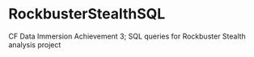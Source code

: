# RockbusterStealthSQL
CF Data Immersion Achievement 3; SQL queries for Rockbuster Stealth analysis project

